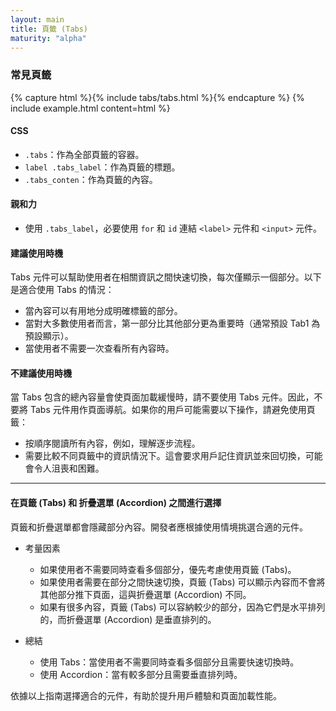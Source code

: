 ```yaml
---
layout: main
title: 頁籤 (Tabs)
maturity: "alpha"
---
```


### 常見頁籤

{% capture html %}{% include tabs/tabs.html %}{% endcapture %}
{% 
  include example.html content=html
%}

#### CSS

- `.tabs`：作為全部頁籤的容器。
- `label .tabs_label`：作為頁籤的標題。
- `.tabs_conten`：作為頁籤的內容。

#### 親和力

- 使用 `.tabs_label`，必要使用 `for` 和 `id` 連結 `<label>` 元件和 `<input>` 元件。

#### 建議使用時機

Tabs 元件可以幫助使用者在相關資訊之間快速切換，每次僅顯示一個部分。以下是適合使用 Tabs 的情況：

- 當內容可以有用地分成明確標籤的部分。
- 當對大多數使用者而言，第一部分比其他部分更為重要時（通常預設 Tab1 為預設顯示）。
- 當使用者不需要一次查看所有內容時。

#### 不建議使用時機

當 Tabs 包含的總內容量會使頁面加載緩慢時，請不要使用 Tabs 元件。因此，不要將 Tabs 元件用作頁面導航。如果你的用戶可能需要以下操作，請避免使用頁籤：

- 按順序閱讀所有內容，例如，理解逐步流程。
- 需要比較不同頁籤中的資訊情況下。這會要求用戶記住資訊並來回切換，可能會令人沮喪和困難。

---

#### 在頁籤 (Tabs) 和 折疊選單 (Accordion) 之間進行選擇

頁籤和折疊選單都會隱藏部分內容。開發者應根據使用情境挑選合適的元件。

* 考量因素

    - 如果使用者不需要同時查看多個部分，優先考慮使用頁籤 (Tabs)。
    - 如果使用者需要在部分之間快速切換，頁籤 (Tabs) 可以顯示內容而不會將其他部分推下頁面，這與折疊選單 (Accordion) 不同。
    - 如果有很多內容，頁籤 (Tabs) 可以容納較少的部分，因為它們是水平排列的，而折疊選單 (Accordion) 是垂直排列的。

* 總結
    - 使用 Tabs：當使用者不需要同時查看多個部分且需要快速切換時。
    - 使用 Accordion：當有較多部分且需要垂直排列時。

依據以上指南選擇適合的元件，有助於提升用戶體驗和頁面加載性能。
